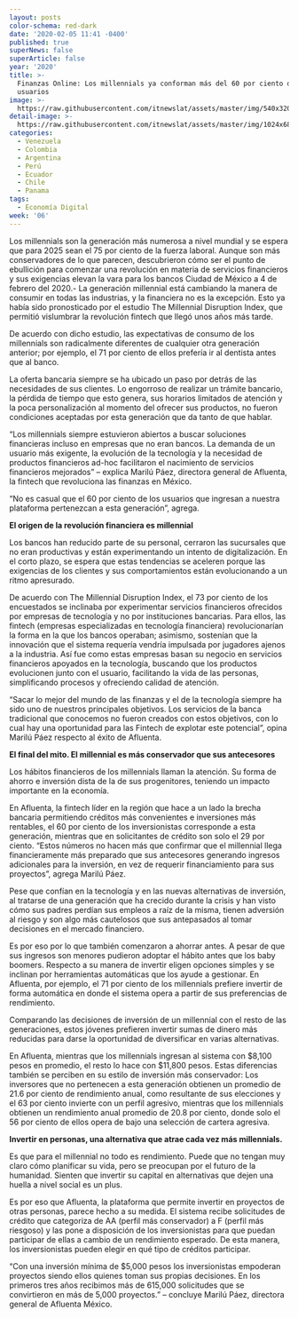 ```yaml
---
layout: posts
color-schema: red-dark
date: '2020-02-05 11:41 -0400'
published: true
superNews: false
superArticle: false
year: '2020'
title: >-
  Finanzas Online: Los millennials ya conforman más del 60 por ciento de los
  usuarios
image: >-
  https://raw.githubusercontent.com/itnewslat/assets/master/img/540x320/Grupo-millennials-p.jpg
detail-image: >-
  https://raw.githubusercontent.com/itnewslat/assets/master/img/1024x680/Grupo-millennials-g.jpg
categories:
  - Venezuela
  - Colombia
  - Argentina
  - Perú
  - Ecuador
  - Chile
  - Panama
tags:
  - Economía Digital
week: '06'
---
```

Los millennials son la generación más numerosa a nivel mundial y se espera que para 2025 sean el 75 por ciento de la fuerza laboral. Aunque son más conservadores de lo que parecen, descubrieron cómo ser el punto de ebullición para comenzar una revolución en materia de servicios financieros y sus exigencias elevan la vara para los bancos
Ciudad de México a 4 de febrero del 2020.- La generación millennial está cambiando la manera de consumir en todas las industrias, y la financiera no es la excepción. Esto ya había sido pronosticado por el estudio The Millennial Disruption Index, que permitió vislumbrar la revolución fintech que llegó unos años más tarde.

De acuerdo con dicho estudio, las expectativas de consumo de los millennials son radicalmente diferentes de cualquier otra generación anterior; por ejemplo, el 71 por ciento de ellos prefería ir al dentista antes que al banco. 

La oferta bancaria siempre se ha ubicado un paso por detrás de las necesidades de sus clientes. Lo engorroso de realizar un trámite bancario, la pérdida de tiempo que esto genera, sus horarios limitados de atención y la poca personalización al momento del ofrecer sus productos, no fueron condiciones aceptadas por esta generación que da tanto de que hablar.

“Los millennials siempre estuvieron abiertos a buscar soluciones financieras incluso en empresas que no eran bancos. La demanda de un usuario más exigente, la evolución de la tecnología y la necesidad de productos financieros ad-hoc facilitaron el nacimiento de servicios financieros mejorados” – explica Marilú Páez, directora general de Afluenta, la fintech que revoluciona las finanzas en México.

“No es casual que el 60 por ciento de los usuarios que ingresan a nuestra plataforma pertenezcan a esta generación”, agrega.

**El origen de la revolución financiera es millennial**

Los bancos han reducido parte de su personal, cerraron las sucursales que no eran productivas y están experimentando un intento de digitalización. En el corto plazo, se espera que estas tendencias se aceleren porque las exigencias de los clientes y sus comportamientos están evolucionando a un ritmo apresurado.

De acuerdo con The Millennial Disruption Index, el 73 por ciento de los encuestados se inclinaba por experimentar servicios financieros ofrecidos por empresas de tecnología y no por instituciones bancarias. Para ellos, las fintech (empresas especializadas en tecnología financiera) revolucionarían la forma en la que los bancos operaban; asimismo, sostenían que la innovación que el sistema requería vendría impulsada por jugadores ajenos a la industria. Así fue como estas empresas basan su negocio en servicios financieros apoyados en la tecnología, buscando que los productos evolucionen junto con el usuario, facilitando la vida de las personas, simplificando procesos y ofreciendo calidad de atención.

“Sacar lo mejor del mundo de las finanzas y el de la tecnología siempre ha sido uno de nuestros principales objetivos. Los servicios de la banca tradicional que conocemos no fueron creados con estos objetivos, con lo cual hay una oportunidad para las Fintech de explotar este potencial”, opina Marilú Páez respecto al éxito de Afluenta.

**El final del mito. El millennial es más conservador que sus antecesores**

Los hábitos financieros de los millennials llaman la atención. Su forma de ahorro e inversión dista de la de sus progenitores, teniendo un impacto importante en la economía. 

En Afluenta, la fintech líder en la región que hace a un lado la brecha bancaria permitiendo créditos más convenientes e inversiones más rentables, el 60 por ciento de los inversionistas corresponde a esta generación, mientras que en solicitantes de crédito son solo el 29 por ciento. “Estos números no hacen más que confirmar que el millennial llega financieramente más preparado que sus antecesores generando ingresos adicionales para la inversión, en vez de requerir financiamiento para sus proyectos”, agrega Marilú Páez. 

Pese que confían en la tecnología y en las nuevas alternativas de inversión, al tratarse de una generación que ha crecido durante la crisis y han visto cómo sus padres perdían sus empleos a raíz de la misma, tienen adversión al riesgo y son algo más cautelosos que sus antepasados al tomar decisiones en el mercado financiero.
 
Es por eso por lo que también comenzaron a ahorrar antes. A pesar de que sus ingresos son menores pudieron adoptar el hábito antes que los baby boomers. Respecto a su manera de invertir eligen opciones simples y se inclinan por herramientas automáticas que los ayude a gestionar. En Afluenta, por ejemplo, el 71 por ciento de los millennials prefiere invertir de forma automática en donde el sistema opera a partir de sus preferencias de rendimiento.
 
Comparando las decisiones de inversión de un millennial con el resto de las generaciones, estos jóvenes prefieren invertir sumas de dinero más reducidas para darse la oportunidad de diversificar en varias alternativas. 
 
En Afluenta, mientras que los millennials ingresan al sistema con $8,100 pesos en promedio, el resto lo hace con $11,800 pesos. Estas diferencias también se perciben en su estilo de inversión más conservador: Los inversores que no pertenecen a esta generación obtienen un promedio de 21.6 por ciento de rendimiento anual, como resultante de sus elecciones y el 63 por ciento invierte con un perfil agresivo, mientras que los millennials obtienen un rendimiento anual promedio de 20.8 por ciento, donde solo el 56 por ciento de ellos opera de bajo una selección de cartera agresiva. 
 
**Invertir en personas, una alternativa que atrae cada vez más millennials.**

Es que para el millennial no todo es rendimiento. Puede que no tengan muy claro cómo planificar su vida, pero se preocupan por el futuro de la humanidad. Sienten que invertir su capital en alternativas que dejen una huella a nivel social es un plus. 
 
Es por eso que Afluenta, la plataforma que permite invertir en proyectos de otras personas, parece hecho a su medida. El sistema recibe solicitudes de crédito que categoriza de AA (perfil más conservador) a F (perfil más riesgoso) y las pone a disposición de los inversionistas para que puedan participar de ellas a cambio de un rendimiento esperado. De esta manera, los inversionistas pueden elegir en qué tipo de créditos participar. 
 
“Con una inversión mínima de $5,000 pesos los inversionistas empoderan proyectos siendo ellos quienes toman sus propias decisiones. En los primeros tres años recibimos más de 615,000 solicitudes que se convirtieron en más de 5,000 proyectos.” – concluye Marilú Páez, directora general de Afluenta México.